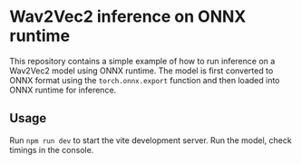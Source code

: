 # Wav2Vec2 inference on ONNX runtime

This repository contains a simple example of how to run inference on a Wav2Vec2 model using ONNX runtime. The model is first converted to ONNX format using the `torch.onnx.export` function and then loaded into ONNX runtime for inference.

## Usage

Run `npm run dev` to start the vite development server. Run the model, check timings in the console.

